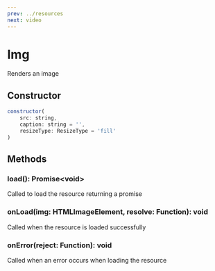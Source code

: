 ```yaml
---
prev: ../resources
next: video
---
```


# Img

Renders an image

## Constructor

``` js
constructor(
	src: string,
	caption: string = '',
	resizeType: ResizeType = 'fill'
)
```

## Methods

### load(): Promise\<void\>

Called to load the resource returning a promise

### onLoad(img: HTMLImageElement, resolve: Function): void

Called when the resource is loaded successfully

### onError(reject: Function): void

Called when an error occurs when loading the resource
